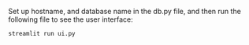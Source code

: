 Set up hostname, and database name in the db.py file, and then run the following file to see the user interface: 
```bash
streamlit run ui.py 
```